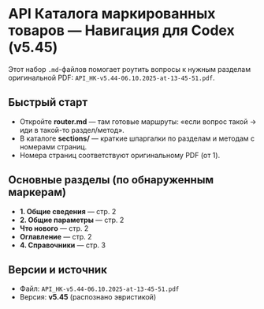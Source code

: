 # API Каталога маркированных товаров — Навигация для Codex (v5.45)

Этот набор `.md`-файлов помогает роутить вопросы к нужным разделам оригинальной PDF: `API_НК-v5.44-06.10.2025-at-13-45-51.pdf`.

## Быстрый старт
- Откройте **router.md** — там готовые маршруты: «если вопрос такой → иди в такой-то раздел/метод».
- В каталоге **sections/** — краткие шпаргалки по разделам и методам с номерами страниц.
- Номера страниц соответствуют оригинальному PDF (от 1).

## Основные разделы (по обнаруженным маркерам)
- **1. Общие сведения** — стр. 2
- **2. Общие параметры** — стр. 2
- **Что нового** — стр. 2
- **Оглавление** — стр. 2
- **4. Справочники** — стр. 3

## Версии и источник
- Файл: `API_НК-v5.44-06.10.2025-at-13-45-51.pdf`
- Версия: **v5.45** (распознано эвристикой)

